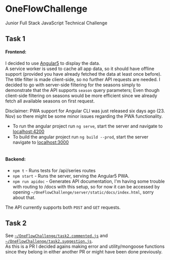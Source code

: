 # OneFlowChallenge
Junior Full Stack JavaScript Technical Challenge

## Task 1
#### Frontend: 
I decided to use [Angular5](https://github.com/angular/angular-cli) to display the data.  
A service worker is used to cache all app data, so it should have offline support (provided you have already fetched the data at least once before).  
The title filter is made client-side, so no further API requests are needed. I decided to go with server-side filtering for the seasons simply to demonstrate that the API supports `season` query parameters; Even though client-side filtering on seasons would be more efficient since we already fetch all available seasons on first request.  
    
Disclaimer: PWA support for Angular CLI was just released six days ago (23. Nov) so there might be some minor issues regarding the PWA functionality. 
  
- To run the angular project run `ng serve`, start the server and navigate to [localhost:4200](http://localhost:4200/)  
- To build the angular project run `ng build --prod`, start the server navigate to [localhost:3000](http://localhost:3000/)  
  
 
  
#### Backend:  
- `npm t` - Runs tests for /api/series routes
- `npm start` - Runs the server, serving the Angular5 PWA.
- `npm run apidoc` - Generates API documentation, I'm having some trouble with routing to /docs with this setup, so for now it can be accessed by opening `~/OneFlowChallenge/server/static/docs/index.html`, sorry about that.  
  
The API currently supports both `POST` and `GET` requests.  
  
## Task 2  
See [`~/OneFlowChallenge/task2.commented.js`](https://github.com/OArnarsson/OneFlowChallenge/blob/master/task2.commented.js) and [`~/OneFlowChallenge/task2.suggestion.js`](https://github.com/OArnarsson/OneFlowChallenge/blob/master/task2.suggestion.js).  
As this is a PR I decided agains making error and utility/mongoose functions since they belong in either another PR or might have been done previously.  
